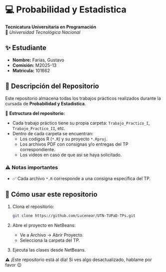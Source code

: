 # 💻 Probabilidad y Estadistica 
**Tecnicatura Universitaria en Programación**  
📍 *Universidad Tecnológica Nacional*  

## ✨ Estudiante  
- **Nombre:** Farias, Gustavo 
- **Comisión:** M2025-13  
- **Matricula:** 101662

## 📂 Descripción del Repositorio  
Este repositorio almacena todas los trabajos prácticos realizados durante la cursada de **Probabilidad y Estadistica**.  

📌 **Estructura del repositorio:**  
- Cada trabajo práctico tiene su propia carpeta: `Trabajo_Practico_I`, `Trabajo_Practico_II`, etc.
- Dentro de cada carpeta se encuentran:
  - Los codigos R (`*.R`) y su proyecto `*.Rproj`.
  - Los archivos PDF con consignas y/o entregas del TP correspondiente.
  - Los videos en caso de que asi se haya solicitado.

### ⚠️ Notas importantes
- ✅ Cada archivo `*.R` corresponde a una consigna específica del TP.

## 📝 Cómo usar este repositorio
1. Clona el repositorio:  
   ```bash
   git clone https://github.com/Lucenear/UTN-TUPaD-TPs.git

2. Abre el proyecto en NetBeans:
    - Ve a Archivo → Abrir Proyecto.
    - Selecciona la carpeta del TP.

3. Ejecuta las clases desde NetBeans.

⚠️ ¡Este repositorio está al día! Si ves algo desactualizado, hablame por favor 😉